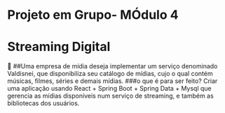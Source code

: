 # Projeto em Grupo- MÓdulo 4
# Streaming Digital
📑 ##Uma empresa de mídia deseja implementar um serviço denominado Valdisnei, que disponibiliza seu catálogo de mídias, cujo o qual contém músicas, filmes, séries e demais mídias.
###o que é para ser feito?
Criar uma aplicação usando React + Spring Boot + Spring Data + Mysql que gerencia as mídias disponíveis num serviço de streaming, e também as bibliotecas dos usuários.
